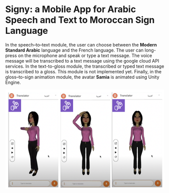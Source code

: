 # Signy: a Mobile App for Arabic Speech and Text to Moroccan Sign Language 

In the speech–to–text module, the user can choose between the **Modern Standard Arabic** language and the French language. The user can long-press on the microphone and speak or type a text message. The voice message will be transcribed to a text message using the google cloud API services. In the text-to-gloss module, the transcribed or typed text message is transcribed to a gloss. This module is not implemented yet. Finally, in the gloss–to-sign animation module, the avatar **Samia** is animated using Unity Engine.

![](https://github.com/AbdelMahm/Signy/blob/c800cc21d1a22e11cfb6e0797f3254c5f19612ff/images/Screen%20Shot%202022-10-15%20at%2013.49.20.png)
